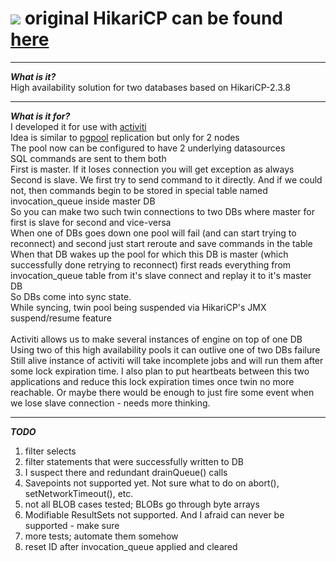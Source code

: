 ![](https://github.com/brettwooldridge/HikariCP/wiki/Hikari.png) original HikariCP can be found [here](https://github.com/brettwooldridge/HikariCP)
==========
----------------------------------------------------

***What is it?***<br/>
High availability solution for two databases based on HikariCP-2.3.8

----------------------------------------------------

***What is it for?***<br/>
I developed it for use with [activiti](http://activiti.org/)<br/>
Idea is similar to [pgpool](http://www.pgpool.net/mediawiki/index.php/Main_Page) replication but only for 2 nodes<br/>
The pool now can be configured to have 2 underlying datasources<br/>
SQL commands are sent to them both<br/>
First is master. If it loses connection you will get exception as always<br/>
Second is slave. We first try to send command to it directly. And if we could not, then commands begin to be stored in special table named invocation_queue inside master DB<br/>
So you can make two such twin connections to two DBs where master for first is slave for second and vice-versa<br/>
When one of DBs goes down one pool will fail (and can start trying to reconnect) and second just start reroute and save commands in the table<br/>
When that DB wakes up the pool for which this DB is master (which successfully done retrying to reconnect) first reads everything from invocation_queue table from it's slave connect and replay it to it's master DB<br/>
So DBs come into sync state.<br/>
While syncing, twin pool being suspended via HikariCP's JMX suspend/resume feature<br/>
<br/>
Activiti allows us to make several instances of engine on top of one DB<br/>
Using two of this high availability pools it can outlive one of two DBs failure<br/>
Still alive instance of activiti will take incomplete jobs and will run them after some lock expiration time. I also plan to put heartbeats between this two applications and reduce this lock expiration times once twin no more reachable. Or maybe there would be enough to just fire some event when we lose slave connection - needs more thinking.<br/>

----------------------------------------------------

***TODO***<br/>
1. filter selects<br/>
2. filter statements that were successfully written to DB<br/>
3. I suspect there and redundant drainQueue() calls<br/>
4. Savepoints not supported yet. Not sure what to do on abort(), setNetworkTimeout(), etc.<br/>
5. not all BLOB cases tested; BLOBs go through byte arrays<br/>
6. Modifiable ResultSets not supported. And I afraid can never be supported - make sure<br/>
7. more tests; automate them somehow<br/>
8. reset ID after invocation_queue applied and cleared<br/>